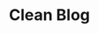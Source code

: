 ---
title:			"Clean Blog"
slug:			clean-blog
src:			/template-overviews/clean-blog
categories:		template landing-pages blogs full-websites featured popular
description:	"A clean, Bootstrap blog theme ready to hook into your favorite CMS or blogging platform."
bump:			"A clean blog theme."
img-src:		/img/templates/clean-blog.jpg
img-desc:		"Free Bootstrap Blog Theme - Start Bootstrap"
layout:			template-overview

meta-title: "Clean Blog - Bootstrap Blog Theme"
meta-description: "A free Bootstrap blog theme perfect for personal blogs. All Start Bootstrap templates are free to download and open source."

features:
  - Fully responsive
  - Modern design with a subtle splash of color (which is easy to customize, especially with LESS!)
  - Distraction free blog text optimized for legibility with a menu bar interface that conveniently appears when you scroll up!
  - Working PHP contact form with validation - just add your email address to the PHP file included
  - Footer with social links and copyright information
  - LESS files included for deeper customization options

long-description: "Clean blog is a carefully styled Bootstrap blog theme that is perfect for personal or company blogs. This theme features four HTML pages including a blog index, an about page, a sample post, and a contact page."

alt-version:		"yes"
alt-jekyll:			"https://github.com/BlackrockDigital/startbootstrap-clean-blog-jekyll"

user-version:		"yes"
user-ghost:			"https://github.com/Devahoy/ghostahoy"
user-wordpress:		"https://github.com/deviodigital/cleanblog"
user-blogger:		"https://github.com/abhibagul/Clean-Blog-Bootstrap-template-Blogger-Version"
user-anchor:		"https://github.com/Th3f/Basic"

v4-version:			"yes"
alt-v4:				"https://github.com/BlackrockDigital/startbootstrap-clean-blog/archive/v4-dev.zip"

redirect_from:
  - /clean-blog/
  - /downloads/clean-blog.zip/
---